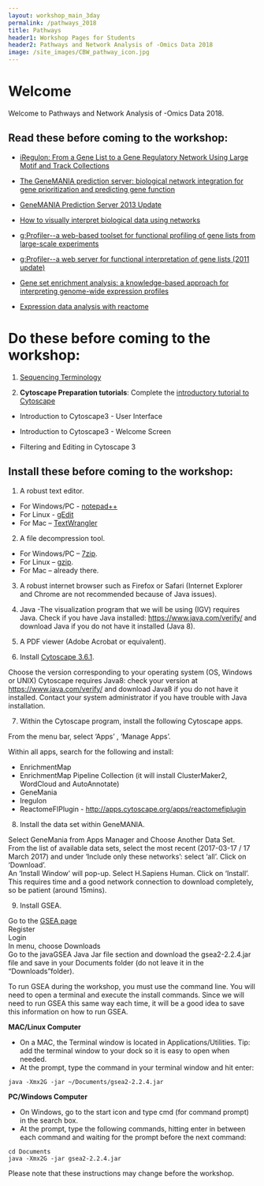 ```yaml
---
layout: workshop_main_3day
permalink: /pathways_2018
title: Pathways
header1: Workshop Pages for Students
header2: Pathways and Network Analysis of -Omics Data 2018
image: /site_images/CBW_pathway_icon.jpg
---
```

# Welcome <a id="welcome"></a>

Welcome to Pathways and Network Analysis of -Omics Data 2018.  

## Read these before coming to the workshop:

* [iRegulon: From a Gene List to a Gene Regulatory Network Using Large Motif and Track Collections](http://www.ncbi.nlm.nih.gov/pubmed/25058159)
  
* [The GeneMANIA prediction server: biological network integration for gene prioritization and predicting gene function](http://www.ncbi.nlm.nih.gov/pubmed/20576703)
  
* [GeneMANIA Prediction Server 2013 Update](http://www.ncbi.nlm.nih.gov/pubmed/23794635)
  
* [How to visually interpret biological data using networks](http://www.ncbi.nlm.nih.gov/pubmed/19816451)
  
* [g:Profiler--a web-based toolset for functional profiling of gene lists from large-scale experiments](http://www.ncbi.nlm.nih.gov/pubmed/17478515)
  
* [g:Profiler--a web server for functional interpretation of gene lists (2011 update)](http://www.ncbi.nlm.nih.gov/pubmed/21646343)
  
* [Gene set enrichment analysis: a knowledge-based approach for interpreting genome-wide expression profiles](http://www.ncbi.nlm.nih.gov/pubmed/16199517)
  
* [Expression data analysis with reactome](http://www.ncbi.nlm.nih.gov/pubmed/25754994)  

# Do these before coming to the workshop:

1) [Sequencing Terminology](http://www.ncbi.nlm.nih.gov/projects/genome/glossary.shtml)

2)  **Cytoscape Preparation tutorials**: Complete the [introductory tutorial to Cytoscape](http://opentutorials.cgl.ucsf.edu/index.php/Portal:Cytoscape3)

* Introduction to Cytoscape3 - User Interface

* Introduction to Cytoscape3 - Welcome Screen

* Filtering and Editing in Cytoscape 3

## Install these before coming to the workshop:

1) A robust text editor.   

* For Windows/PC - [notepad++](http://notepad-plus-plus.org/)  
* For Linux - [gEdit](http://projects.gnome.org/gedit/)  
* For Mac – [TextWrangler](http://www.barebones.com/products/textwrangler/download.html)

2) A file decompression tool.  

* For Windows/PC – [7zip](http://www.7-zip.org/).  
* For Linux – [gzip](http://www.gzip.org).   
* For Mac – already there.

3) A robust internet browser such as Firefox or Safari (Internet Explorer and Chrome are not recommended because of Java issues).

4) Java -The visualization program that we will be using (IGV) requires Java. Check if you have Java installed: https://www.java.com/verify/ and download Java if you do not have it installed (Java 8).

5) A PDF viewer (Adobe Acrobat or equivalent).

6) Install [Cytoscape 3.6.1](http://chianti.ucsd.edu/cytoscape-3.6.1/).  

Choose the version corresponding to your operating system (OS, Windows or UNIX) 
Cytoscape requires Java8: check your version at  https://www.java.com/verify/ and download Java8 if you do not have it installed. Contact your system administrator if you have trouble with Java installation. 

7) Within the Cytoscape program, install the following Cytoscape apps.  

From the menu bar, select ‘Apps’ , ‘Manage Apps’.
 
Within all apps, search for the following and install:  

 * EnrichmentMap 
 * EnrichmentMap Pipeline Collection (it will install ClusterMaker2, WordCloud and AutoAnnotate) 
 * GeneMania 
 * Iregulon  
 * ReactomeFIPlugin - http://apps.cytoscape.org/apps/reactomefiplugin  
 
 
8) Install the data set within GeneMANIA.

Select GeneMania from Apps Manager and Choose Another Data Set.  
From the list of available data sets, select the most recent (2017-03-17 / 17 March 2017) and under ‘Include only these networks’: select ‘all’. Click on ‘Download’.  
An ‘Install Window’ will pop-up. Select H.Sapiens Human. Click on ‘Install’.  
This requires time and a good network connection to download completely, so be patient (around 15mins).  

  
9) Install GSEA.  

Go to the [GSEA page](http://www.broadinstitute.org/gsea/index.jsp)    
Register  
Login  
In menu, choose Downloads  
Go to the javaGSEA Java Jar file section and download the gsea2-2.2.4.jar file and save in your Documents folder (do not leave it in the “Downloads”folder).  
 
To run GSEA during the workshop, you must use the command line. You will need to open a terminal and execute the install commands. Since we will need to run GSEA this same way each time, it will be a good idea to save this information on how to run GSEA.
 
**MAC/Linux Computer** 

* On a MAC, the Terminal window is located in Applications/Utilities. Tip: add the terminal window to your dock so it is easy to open when needed.  
* At the prompt, type the command in your terminal window and hit enter:

```
java -Xmx2G -jar ~/Documents/gsea2-2.2.4.jar
```

**PC/Windows Computer** 

* On Windows, go to the start icon and type cmd (for command prompt) in the search box.  
* At the prompt, type the following commands, hitting enter in between each command and waiting for the prompt before the next command:

```
cd Documents
java -Xmx2G -jar gsea2-2.2.4.jar
```

Please note that these instructions may change before the workshop.  
